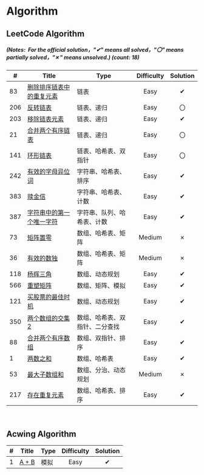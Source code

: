 # Algorithm

## LeetCode Algorithm

##### (Notes: &nbsp;For the official solution，"✔" means all solved，"〇" means partially solved，"✗" means unsolved.) (_count: 18)_

| #   | Title | Type            | Difficulty | Solution |
|-----| ----- |-----------------|:----------:|:--------:|
|83|[删除排序链表中的重复元素](https://leetcode.cn/problems/remove-duplicates-from-sorted-list/)|链表|Easy|✔|
|206|[反转链表](https://leetcode.cn/problems/reverse-linked-list/)|链表、递归|Easy|〇|
|203|[移除链表元素](https://leetcode.cn/problems/remove-linked-list-elements/)|链表、递归|    Easy    |✔|
|21|[合并两个有序链表](https://leetcode.cn/problems/merge-two-sorted-lists/)|链表、递归|    Easy    |〇|
|141|[环形链表](https://leetcode.cn/problems/linked-list-cycle/)| 链表、哈希表、双指针      |    Easy    |〇|
|242|[有效的字母异位词](https://leetcode.cn/problems/valid-anagram/)| 字符串、哈希表、排序      |    Easy    |✔|
|383|[赎金信](https://leetcode.cn/problems/ransom-note/)| 字符串、哈希表、计数      |    Easy    |✔|
|387|[字符串中的第一个唯一字符](https://leetcode.cn/problems/first-unique-character-in-a-string/)| 字符串、队列、哈希表、计数   |    Easy    |✔|
|73|[矩阵置零](https://leetcode.cn/problems/set-matrix-zeroes/)| 数组、哈希表、矩阵       |   Medium   |✗|
|36|[有效的数独](https://leetcode.cn/problems/valid-sudoku/)| 数组、哈希表、矩阵       |   Medium   |✗|
|118|[杨辉三角](https://leetcode.cn/problems/pascals-triangle/)| 数组、动态规划         |    Easy    |✔|
|566|[重塑矩阵](https://leetcode.cn/problems/reshape-the-matrix/)| 数组、矩阵、模拟        |    Easy    |✔|
|121|[买股票的最佳时机](https://leetcode.cn/problems/best-time-to-buy-and-sell-stock/)| 数组、动态规划         |    Easy    |✔|
| 350 |[两个数组的交集2](https://leetcode.cn/problems/intersection-of-two-arrays-ii/)| 数组、哈希表、双指针、二分查找 |    Easy    |    ✔      |
| 88  |[合并两个有序数组](https://leetcode.cn/problems/merge-sorted-array/)| 数组、双指针、排序       |    Easy    |    ✔     |
| 1   |[两数之和](https://leetcode.cn/problems/two-sum/)| 数组、哈希表          |    Easy    |    ✔     |
| 53  |[最大子数组和](https://leetcode.cn/problems/maximum-subarray/)| 数组、分治、动态规划      |   Medium   |    ✗     |
| 217 |[存在重复元素](https://leetcode.cn/problems/contains-duplicate/)| 数组、哈希表、排序       |    Easy    |    ✔     |


&nbsp;

## Acwing Algorithm
| #   | Title | Type         |          Difficulty          | Solution |
|---|-----------| ---- |:--------:|:----------:|
|1| [A + B](https://www.acwing.com/problem/content/1/)|模拟|Easy|✔|

